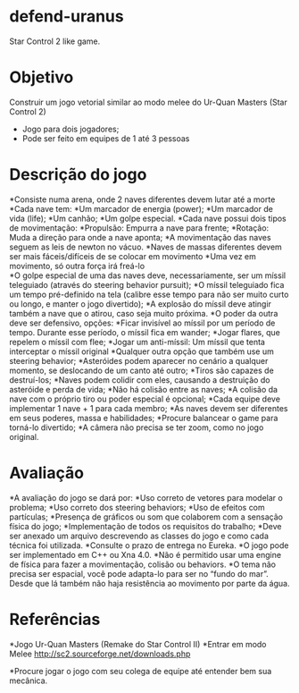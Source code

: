 defend-uranus
=============

Star Control 2 like game.

Objetivo
=============
Construir um jogo vetorial similar ao modo melee do Ur-Quan Masters (Star Control 2)
* Jogo para dois jogadores;
* Pode ser feito em equipes de 1 até 3 pessoas

Descrição do jogo
=============
*Consiste numa arena, onde 2 naves diferentes devem lutar até a morte
*Cada nave tem:
	*Um marcador de energia (power);
	*Um marcador de vida (life);
	*Um canhão;
	*Um golpe especial.
*Cada nave possui dois tipos de movimentação:
	*Propulsão: Empurra a nave para frente;
	*Rotação: Muda a direção para onde a nave aponta;
*A movimentação das naves seguem as leis de newton no vácuo.
	*Naves de massas diferentes devem ser mais fáceis/difíceis de se colocar em movimento
	*Uma vez em movimento, só outra força irá freá-lo	
*O golpe especial de uma das naves deve, necessariamente, ser um míssil teleguiado (através do steering behavior pursuit);
*O míssil teleguiado fica um tempo pré-definido na tela (calibre esse tempo para não ser muito curto ou longo, e manter o jogo divertido);
*A explosão do míssil deve atingir também a nave que o atirou, caso seja muito próxima.
*O poder da outra deve ser defensivo, opções:
	*Ficar invisível ao míssil por um período de tempo. Durante esse período, o míssil fica em wander;
	*Jogar flares, que repelem o míssil com flee;
	*Jogar um anti-míssil: Um míssil que tenta interceptar o míssil original
	*Qualquer outra opção que também use um steering behavior;
*Asteróides podem aparecer no cenário a qualquer momento, se deslocando de um canto até outro;
*Tiros são capazes de destruí-los;
*Naves podem colidir com eles, causando a destruição do asteróide e perda de vida;
*Não há colisão entre as naves;
	*A colisão da nave com o próprio tiro ou poder especial é opcional;
*Cada equipe deve implementar 1 nave + 1 para cada membro;
*As naves devem ser diferentes em seus poderes, massa e habilidades;
*Procure balancear o game para torná-lo divertido;
*A câmera não precisa se ter zoom, como no jogo original.

Avaliação
=============
*A avaliação do jogo se dará por:
	*Uso correto de vetores para modelar o problema;
	*Uso correto dos steering behaviors;
	*Uso de efeitos com partículas;
*Presença de gráficos ou som que colaborem com a sensação física do jogo;
*Implementação de todos os requisitos do trabalho;
*Deve ser anexado um arquivo descrevendo as classes do jogo e como cada técnica foi utilizada.
*Consulte o prazo de entrega no Eureka.
*O jogo pode ser implementado em C++ ou Xna 4.0.
*Não é permitido usar uma engine de física para fazer a movimentação, colisão ou behaviors.
*O tema não precisa ser espacial, você pode adapta-lo para ser no “fundo do mar”. Desde que lá também não haja resistência ao movimento por parte da água.

Referências
=============

*Jogo Ur-Quan Masters (Remake do Star Control II)
*Entrar em modo Melee
	http://sc2.sourceforge.net/downloads.php

*Procure jogar o jogo com seu colega de equipe até entender bem sua mecânica.